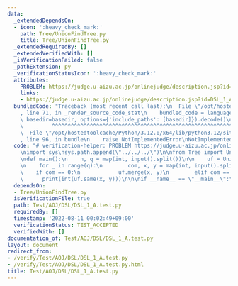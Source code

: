 ```yaml
---
data:
  _extendedDependsOn:
  - icon: ':heavy_check_mark:'
    path: Tree/UnionFindTree.py
    title: Tree/UnionFindTree.py
  _extendedRequiredBy: []
  _extendedVerifiedWith: []
  _isVerificationFailed: false
  _pathExtension: py
  _verificationStatusIcon: ':heavy_check_mark:'
  attributes:
    PROBLEM: https://judge.u-aizu.ac.jp/onlinejudge/description.jsp?id=DSL_1_A
    links:
    - https://judge.u-aizu.ac.jp/onlinejudge/description.jsp?id=DSL_1_A
  bundledCode: "Traceback (most recent call last):\n  File \"/opt/hostedtoolcache/Python/3.12.0/x64/lib/python3.12/site-packages/onlinejudge_verify/documentation/build.py\"\
    , line 71, in _render_source_code_stat\n    bundled_code = language.bundle(stat.path,\
    \ basedir=basedir, options={'include_paths': [basedir]}).decode()\n          \
    \         ^^^^^^^^^^^^^^^^^^^^^^^^^^^^^^^^^^^^^^^^^^^^^^^^^^^^^^^^^^^^^^^^^^^^^^^^^^^^^^^^^\n\
    \  File \"/opt/hostedtoolcache/Python/3.12.0/x64/lib/python3.12/site-packages/onlinejudge_verify/languages/python.py\"\
    , line 96, in bundle\n    raise NotImplementedError\nNotImplementedError\n"
  code: "# verification-helper: PROBLEM https://judge.u-aizu.ac.jp/onlinejudge/description.jsp?id=DSL_1_A\n\
    \nimport sys\nsys.path.append(\"../../../\")\n\nfrom Tree import UnionFindTree\n\
    \ndef main():\n    n, q = map(int, input().split())\n\n    uf = UnionFindTree.UnionFind(n)\n\
    \n    for _ in range(q):\n        com, x, y = map(int, input().split())\n    \
    \    if com == 0:\n            uf.merge(x, y)\n        elif com == 1:\n      \
    \      print(int(uf.same(x, y)))\n\n\nif __name__ == \"__main__\":\n    main()\n"
  dependsOn:
  - Tree/UnionFindTree.py
  isVerificationFile: true
  path: Test/AOJ/DSL/DSL_1_A.test.py
  requiredBy: []
  timestamp: '2022-08-11 00:02:49+09:00'
  verificationStatus: TEST_ACCEPTED
  verifiedWith: []
documentation_of: Test/AOJ/DSL/DSL_1_A.test.py
layout: document
redirect_from:
- /verify/Test/AOJ/DSL/DSL_1_A.test.py
- /verify/Test/AOJ/DSL/DSL_1_A.test.py.html
title: Test/AOJ/DSL/DSL_1_A.test.py
---
```

